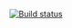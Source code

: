 [![Build status](https://ci.appveyor.com/api/projects/status/1hw6833504hs5thx?svg=true)](https://ci.appveyor.com/project/Ekaterlna/hwselenide)

